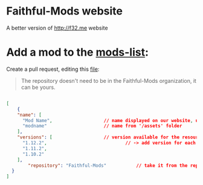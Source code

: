 # Faithful-Mods website
A better version of http://f32.me website

# Add a mod to the [mods-list](https://faithful-mods.github.io/mods-list):
Create a pull request, editing this [file](https://github.com/Faithful-Mods/Faithful-Mods.github.io/blob/master/_data/mods.json):

> The repository doesn't need to be in the Faithful-Mods organization, it can be yours.

```json

[
	{
    "name": [
      "Mod Name",					// name displayed on our website, use capital letters
      "modname"						// name from '/assets' folder
    ],
    "versions": [					// version available for the resource pack
      "1.12.2",								// -> add version for each branch
      "1.11.2",
      "1.10.2"
    ],
		"repository": "Faithful-Mods"			// take it from the repo url: https://github.com/**Faithful-Mods**/modname
  }
]
```